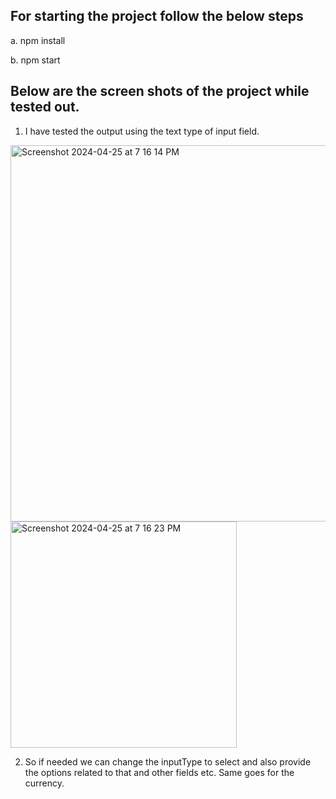 ## For starting the project follow the below steps

a. npm install

b. npm start


## Below are the screen shots of the project while tested out.

1. I have tested the output using the text type of input field.

<img width="602" alt="Screenshot 2024-04-25 at 7 16 14 PM" src="https://github.com/Bikash01293/interview-reacts/assets/48493235/97d79d84-38b1-4981-93ac-be9d55355c79">

<img width="362" alt="Screenshot 2024-04-25 at 7 16 23 PM" src="https://github.com/Bikash01293/interview-reacts/assets/48493235/5a25beb4-f4e6-4214-992c-63210d57b524">



2. So if needed we can change the inputType to select and also provide the options related to that and other fields etc. Same goes for the currency.